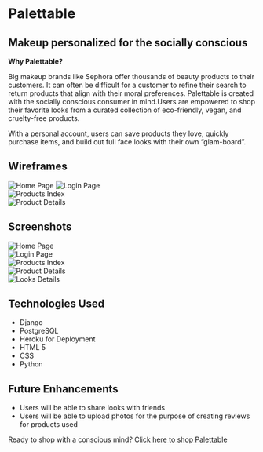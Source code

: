 # Palettable #

## Makeup personalized for the socially conscious

__Why Palettable?__

Big makeup brands like Sephora offer thousands of beauty products to their customers. It can often be difficult for a customer to refine their search to return products that align with their moral preferences.
Palettable is created with the socially conscious consumer in mind.Users are empowered to shop their favorite looks from a curated collection of eco-friendly, vegan, and cruelty-free products.
 
With a personal account, users can save products they love, quickly purchase items, and build out full face looks with their own “glam-board”. 

## Wireframes
![Home Page](https://i.imgur.com/li83uev.png) 
![Login Page](https://i.imgur.com/xQVsN6N.png)  
![Products Index](https://i.imgur.com/z9ZwvHH.png)  
![Product Details](https://i.imgur.com/CmUeKls.png)

## Screenshots
![Home Page](https://i.imgur.com/kKx9Oar.png)  
![Login Page](https://i.imgur.com/2JxwdD2.png)  
![Products Index](https://i.imgur.com/h6ekJZz.png)  
![Product Details](https://i.imgur.com/1uqmOSw.png)  
![Looks Details](https://i.imgur.com/BYka5qg.png)


## Technologies Used
- Django
- PostgreSQL
- Heroku for Deployment
- HTML 5
- CSS
- Python

## Future Enhancements
- Users will be able to share looks with friends 
- Users will be able to upload photos for the purpose of creating reviews for products used

Ready to shop with a conscious mind? [Click here to shop Palettable](https://palettable-app.herokuapp.com/)
